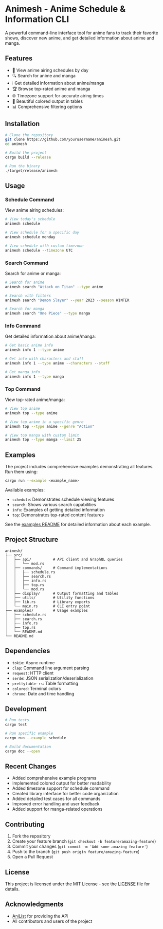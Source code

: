 # Animesh - Anime Schedule & Information CLI

A powerful command-line interface tool for anime fans to track their favorite shows, discover new anime, and get detailed information about anime and manga.

## Features

- 📅 View anime airing schedules by day
- 🔍 Search for anime and manga
- ℹ️ Get detailed information about anime/manga
- 🏆 Browse top-rated anime and manga
- 🌐 Timezone support for accurate airing times
- 🎨 Beautiful colored output in tables
- 📊 Comprehensive filtering options

## Installation

```bash
# Clone the repository
git clone https://github.com/yourusername/animesh.git
cd animesh

# Build the project
cargo build --release

# Run the binary
./target/release/animesh
```

## Usage

### Schedule Command
View anime airing schedules:
```bash
# View today's schedule
animesh schedule

# View schedule for a specific day
animesh schedule monday

# View schedule with custom timezone
animesh schedule --timezone UTC
```

### Search Command
Search for anime or manga:
```bash
# Search for anime
animesh search "Attack on Titan" --type anime

# Search with filters
animesh search "Demon Slayer" --year 2023 --season WINTER

# Search for manga
animesh search "One Piece" --type manga
```

### Info Command
Get detailed information about anime/manga:
```bash
# Get basic anime info
animesh info 1 --type anime

# Get info with characters and staff
animesh info 1 --type anime --characters --staff

# Get manga info
animesh info 1 --type manga
```

### Top Command
View top-rated anime/manga:
```bash
# View top anime
animesh top --type anime

# View top anime in a specific genre
animesh top --type anime --genre "Action"

# View top manga with custom limit
animesh top --type manga --limit 25
```

## Examples

The project includes comprehensive examples demonstrating all features. Run them using:

```bash
cargo run --example <example_name>
```

Available examples:
- `schedule`: Demonstrates schedule viewing features
- `search`: Shows various search capabilities
- `info`: Examples of getting detailed information
- `top`: Demonstrates top-rated content features

See the [examples README](examples/README.md) for detailed information about each example.

## Project Structure

```
animesh/
├── src/
│   ├── api/          # API client and GraphQL queries
│   │   └── mod.rs
│   ├── commands/     # Command implementations
│   │   ├── schedule.rs
│   │   ├── search.rs
│   │   ├── info.rs
│   │   ├── top.rs
│   │   └── mod.rs
│   ├── display/      # Output formatting and tables
│   ├── utils/        # Utility functions
│   ├── lib.rs        # Library exports
│   └── main.rs       # CLI entry point
├── examples/         # Usage examples
│   ├── schedule.rs
│   ├── search.rs
│   ├── info.rs
│   ├── top.rs
│   └── README.md
└── README.md
```

## Dependencies

- `tokio`: Async runtime
- `clap`: Command line argument parsing
- `reqwest`: HTTP client
- `serde`: JSON serialization/deserialization
- `prettytable-rs`: Table formatting
- `colored`: Terminal colors
- `chrono`: Date and time handling

## Development

```bash
# Run tests
cargo test

# Run specific example
cargo run --example schedule

# Build documentation
cargo doc --open
```

## Recent Changes

- Added comprehensive example programs
- Implemented colored output for better readability
- Added timezone support for schedule command
- Created library interface for better code organization
- Added detailed test cases for all commands
- Improved error handling and user feedback
- Added support for manga-related operations

## Contributing

1. Fork the repository
2. Create your feature branch (`git checkout -b feature/amazing-feature`)
3. Commit your changes (`git commit -m 'Add some amazing feature'`)
4. Push to the branch (`git push origin feature/amazing-feature`)
5. Open a Pull Request

## License

This project is licensed under the MIT License - see the [LICENSE](LICENSE) file for details.

## Acknowledgments

- [AniList](https://anilist.co/) for providing the API
- All contributors and users of the project
